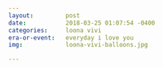 ```yaml
---
layout:         post
date:           2018-03-25 01:07:54 -0400
categories:     loona vivi
era-or-event:   everyday i love you
img:            loona-vivi-balloons.jpg

---
```

